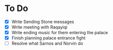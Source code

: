 # To Do

- [x] Write Sending Stone messages
- [x] Write meeting with Raqayiqi
- [x] Write ending music for them entering the palace
- [x] Finish planning palace entrance fight
- [ ] Resolve what Sarnos and Norvin do
